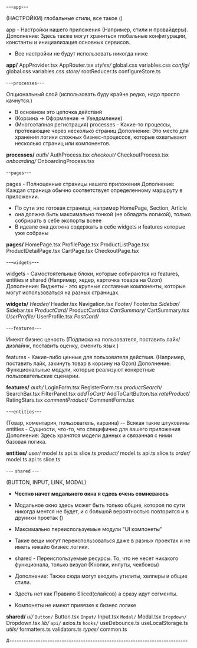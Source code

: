 
<!-- --------------------------------------------------------------------------- -->
---`app`---

(НАСТРОЙКИ)  глобальные стили, все такое ()

app - Настройки нашего приложения (Например, стили и провайдеры).
Дополнение: Здесь также могут храниться глобальные конфигурации, константы и инициализация основных сервисов.
- Все настройки не будут использовать никогда ниже 


**app/**
    AppProvider.tsx
    AppRouter.tsx
  *styles/*
    global.css
    variables.css
  *config/*
    global.css
    variables.css
  *store/*
    rootReducer.ts
    configureStore.ts

<!-- --------------------------------------------------------------------------- -->
---`processes`---

Опциональный слой (использовать буду крайне редко, надо проспо качнутся.)
- В основном это цепочка действий 
- (Корзина -> Оформление -> Уведомление)
- (Многоэтапная регистрация)
processes - Какие-то процессы, протекающие через несколько страниц 
Дополнение: Это место для хранения логики сложных бизнес-процессов, которые охватывают несколько страниц или компонентов.


**processes/**
    *auth/*
      AuthProcess.tsx
    *checkout/*
      CheckoutProcess.tsx
    *onboarding/*
      OnboardingProcess.tsx
<!-- --------------------------------------------------------------------------- -->
--`pages`---

pages - Полноценные страницы нашего приложения 
Дополнение: Каждая страница обычно соответствует определенному маршруту в приложении.
- По сути это готовая страница, например HomePage, Section, Article
- она должна быть максимально тонкой (не обладать логикой), только собрирать в себе экспорты всеее
- В идеале она должна содержать в себе widgets и features которые уже собраны

**pages/**
    HomePage.tsx
    ProfilePage.tsx
    ProductListPage.tsx
    ProductDetailPage.tsx
    CartPage.tsx
    CheckoutPage.tsx
<!-- --------------------------------------------------------------------------- -->
---`widgets`---

widgets - Самостоятельные блоки, которые собираются из features, entities и shared (Например, хедер, карточка товара на Ozon)
Дополнение: Виджеты - это крупные составные компоненты, которые могут использоваться на разных страницах.

**widgets/**
  *Header/*
    Header.tsx
    Navigation.tsx
  *Footer/*
    Footer.tsx
  *Sidebar/*
    Sidebar.tsx
  *ProductCard/*
    ProductCard.tsx
  *CartSummary/*
    CartSummary.tsx
  *UserProfile/*
    UserProfile.tsx
  *PostCard/*
<!-- --------------------------------------------------------------------------- -->
---`features`---

Имеют бизнес ценость (Подписка на пользователя, поставить лайк/дизлайнк, поставить оценку, сменить язык )

features - Какие-либо ценные для пользователя действия. (Например, поставить лайк, закинуть товар в корзину на Ozon)
Дополнение: Функциональные модули, которые реализуют конкретные пользовательские сценарии.


**features/**
    *auth/*
      LoginForm.tsx
      RegisterForm.tsx
    *productSearch/*
      SearchBar.tsx
      FilterPanel.tsx
    *addToCart/*
      AddToCartButton.tsx
    *rateProduct/*
      RatingStars.tsx
    *commentProduct/*
      CommentForm.tsx
<!-- --------------------------------------------------------------------------- -->
---`entities`---

(Товар, коментария, пользователь, карзина) -- Всякая такие штуковины
entities - Сущности, что-то, что специфично для вашего приложения 
Дополнение: Здесь хранятся модели данных и связанная с ними базовая логика.

**entities/**
    *user/*
      model.ts
      api.ts
      slice.ts
    *product/*
      model.ts
      api.ts
      slice.ts
    *order/*
      model.ts
      api.ts
      slice.ts
<!-- --------------------------------------------------------------------------- -->
--- `shared` ---

(BUTTON, INPUT, LINK, MODAL)

- **Честно начет модального окна я сдесь очень сомневаюсь**
- Модальное окно здесь может быть только общие, котороя по сути никогда ментся не будет, и с 
  большой вероятностью повторится и в друнихи проетак ()

- Максимально переиспользуемые модули "UI компонеты"
- Такие вещи могут переиспользоваться даже в разных проектах и не иметь никайо бизнес логики.
- shared - Переиспользуемые ресурсы. То, что не несет никакого функционала, только визуал (Кнопки, инпуты, чекбоксы)
- Дополнение: Также сюда могут входить утилиты, хелперы и общие стили.
- Здесть нет как Правило Sliced(слайсов) а сразу идут сегменты.
- Компонеты не имеют привязке к бизнес логике 

**shared/**
    *ui/*
      `Button/`
        Button.tsx
      `Input/`
        Input.tsx
      `Modal/`
        Modal.tsx
      `Dropdown/`
        Dropdown.tsx
    *lib/*
      `api/`
        axios.ts
      `hooks/`
        useDebounce.ts
        useLocalStorage.ts
    *utils/*
      formatters.ts
      validators.ts
    *types/*
      common.ts

#---------------------------------------------------------------------------

